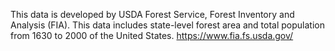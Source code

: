 This data is developed by USDA Forest Service, Forest Inventory and Analysis (FIA). 
This data includes state-level forest area and total population from 1630 to 2000 of the United States.
https://www.fia.fs.usda.gov/

